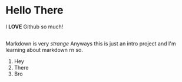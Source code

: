 # Hello There ##
I **LOVE** Github so much!
##
Markdown is very *strange* Anyways this is just an intro project and I'm learning about markdown rn so.
1. Hey
2. There
3. Bro
